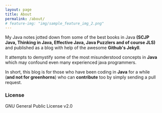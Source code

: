 ```yaml
---
layout: page
title: About
permalink: /about/
# feature-img: "img/sample_feature_img_2.png"
---
```


My Java notes jotted down from some of the best books in Java __(SCJP Java, Thinking in Java,
Effective Java, Java Puzzlers and of course JLS)__ and published as a blog with help of the awesome
__Github's Jekyll__.

It attempts to demystify some of the most misunderstood concepts in **Java** which may confound
even many experienced java programmers.

In short, this blog is for those who have been coding in **Java** for a while (**and not for greenhorns**) who
can **contribute** too by simply sending a pull request.

### License
GNU General Public License v2.0
